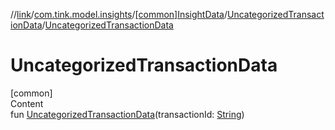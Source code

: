 //[link](../../../index.md)/[com.tink.model.insights](../../index.md)/[[common]InsightData](../index.md)/[UncategorizedTransactionData](index.md)/[UncategorizedTransactionData](-uncategorized-transaction-data.md)



# UncategorizedTransactionData  
[common]  
Content  
fun [UncategorizedTransactionData](-uncategorized-transaction-data.md)(transactionId: [String](https://kotlinlang.org/api/latest/jvm/stdlib/kotlin/-string/index.html))  



